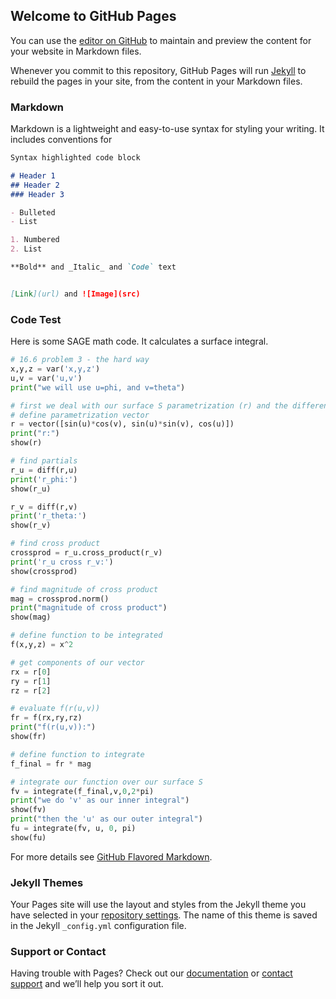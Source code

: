 ## Welcome to GitHub Pages

You can use the [editor on GitHub](https://github.com/brianrabbott/brianrabbott.github.io/edit/master/index.md) to maintain and preview the content for your website in Markdown files.

Whenever you commit to this repository, GitHub Pages will run [Jekyll](https://jekyllrb.com/) to rebuild the pages in your site, from the content in your Markdown files.

### Markdown

Markdown is a lightweight and easy-to-use syntax for styling your writing. It includes conventions for

```markdown
Syntax highlighted code block

# Header 1
## Header 2
### Header 3

- Bulleted
- List

1. Numbered
2. List

**Bold** and _Italic_ and `Code` text


[Link](url) and ![Image](src)
```

### Code Test
Here is some SAGE math code.  It calculates a surface integral.
```python
# 16.6 problem 3 - the hard way
x,y,z = var('x,y,z')
u,v = var('u,v')
print("we will use u=phi, and v=theta")

# first we deal with our surface S parametrization (r) and the differential
# define parametrization vector
r = vector([sin(u)*cos(v), sin(u)*sin(v), cos(u)])
print("r:")
show(r)

# find partials
r_u = diff(r,u)
print('r_phi:')
show(r_u)

r_v = diff(r,v)
print('r_theta:')
show(r_v)

# find cross product
crossprod = r_u.cross_product(r_v)
print('r_u cross r_v:')
show(crossprod)

# find magnitude of cross product
mag = crossprod.norm()
print("magnitude of cross product")
show(mag)

# define function to be integrated
f(x,y,z) = x^2

# get components of our vector
rx = r[0]
ry = r[1]
rz = r[2]

# evaluate f(r(u,v))
fr = f(rx,ry,rz)
print("f(r(u,v)):")
show(fr)

# define function to integrate
f_final = fr * mag

# integrate our function over our surface S
fv = integrate(f_final,v,0,2*pi)
print("we do 'v' as our inner integral")
show(fv)
print("then the 'u' as our outer integral")
fu = integrate(fv, u, 0, pi)
show(fu)
```

For more details see [GitHub Flavored Markdown](https://guides.github.com/features/mastering-markdown/).

### Jekyll Themes

Your Pages site will use the layout and styles from the Jekyll theme you have selected in your [repository settings](https://github.com/brianrabbott/brianrabbott.github.io/settings). The name of this theme is saved in the Jekyll `_config.yml` configuration file.

### Support or Contact

Having trouble with Pages? Check out our [documentation](https://help.github.com/categories/github-pages-basics/) or [contact support](https://github.com/contact) and we’ll help you sort it out.
